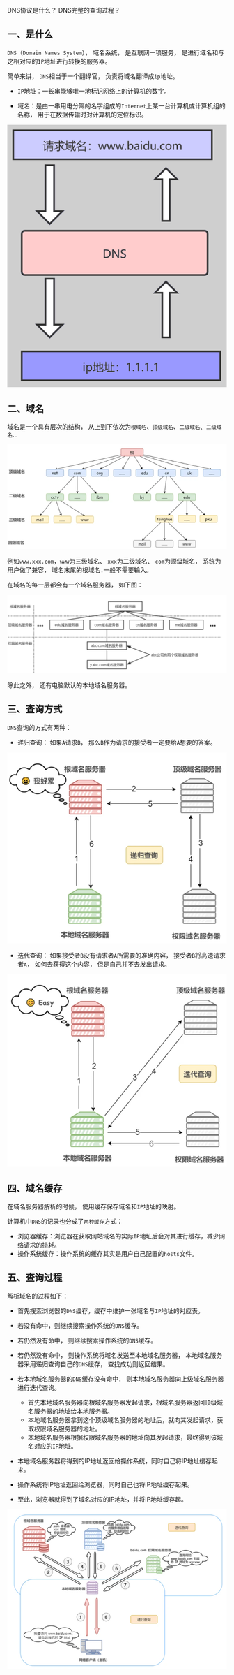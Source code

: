 DNS协议是什么？
DNS完整的查询过程？

## 一、是什么

`DNS`（`Domain Names System`），
域名系统，
是互联网一项服务，
是进行域名和与之相对应的`IP`地址进行转换的服务器。

简单来讲，
`DNS`相当于一个翻译官，
负责将域名翻译成`ip`地址。

- `IP`地址：一长串能够唯一地标记网络上的计算机的数字。

- 域名：是由一串用电分隔的名字组成的`Internet`上某一台计算机或计算机组的名称，
用于在数据传输时对计算机的定位标识。

![域名dns转ip](../images/http/DNS协议和DNS完整的查询过程/1.png)

## 二、域名

域名是一个具有层次的结构，
从上到下依次为`根域名`、`顶级域名`、`二级域名`、`三级域名`...

![域名分级解释](../images/http/DNS协议和DNS完整的查询过程/2.png)

例如`www.xxx.com`，`www`为三级域名、
`xxx`为二级域名、
`com`为顶级域名，
系统为用户做了兼容，
域名末尾的根域名`.`一般不需要输入。

在域名的每一层都会有一个域名服务器，
如下图：

![域名解释](../images/http/DNS协议和DNS完整的查询过程/3.png)

除此之外，
还有电脑默认的本地域名服务器。

## 三、查询方式

`DNS`查询的方式有两种：

- 递归查询：
如果`A`请求`B`，
那么`B`作为请求的接受者一定要给`A`想要的答案。

![递归查询](../images/http/DNS协议和DNS完整的查询过程/4.png)

- 迭代查询：
如果接受者`B`没有请求者`A`所需要的准确内容，
接受者`B`将高速请求者`A`，
如何去获得这个内容，
但是自己并不去发出请求。

![迭代查询](../images/http/DNS协议和DNS完整的查询过程/5.png)

## 四、域名缓存

在域名服务器解析的时候，
使用缓存保存域名和`IP`地址的映射。

计算机中`DNS`的记录也分成了`两种缓存`方式：

- 浏览器缓存：浏览器在获取网站域名的实际`IP`地址后会对其进行缓存，减少网络请求的损耗。
- 操作系统缓存：操作系统的缓存其实是用户自己配置的`hosts`文件。

## 五、查询过程

解析域名的过程如下：

- 首先搜索浏览器的`DNS`缓存，缓存中维护一张域名与`IP`地址的对应表。

- 若没有命中，则继续搜索操作系统的`DNS`缓存。

- 若仍然没有命中，
则继续搜索操作系统的`DNS`缓存。

- 若仍然没有命中，
则操作系统将域名发送至本地域名服务器，
本地域名服务器采用递归查询自己的`DNS`缓存，
查找成功则返回结果。

- 若本地域名服务器的`DNS`缓存没有命中，
则本地域名服务器向上级域名服务器进行迭代查询。

  - 首先本地域名服务器向根域名服务器发起请求，根域名服务器返回顶级域名服务器的地址给本地服务器。
  - 本地域名服务器拿到这个顶级域名服务器的地址后，就向其发起请求，获取权限域名服务器的地址。
  - 本地域名服务器根据权限域名服务器的地址向其发起请求，最终得到该域名对应的`IP`地址。

- 本地域名服务器将得到的IP地址返回给操作系统，同时自己将IP地址缓存起来。

- 操作系统将IP地址返回给浏览器，同时自己也将IP地址缓存起来。

- 至此，浏览器就得到了域名对应的IP地址，并将IP地址缓存起。

![通过域名去换IP的流程](../images/http/DNS协议和DNS完整的查询过程/6.png)